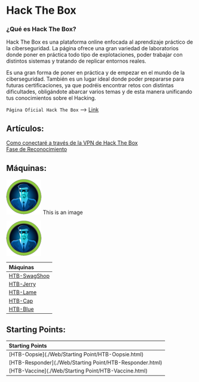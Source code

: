 # Hack The Box

### ¿Qué es Hack The Box?
Hack The Box es una plataforma online enfocada al aprendizaje práctico de la ciberseguridad. La página ofrece una gran
variedad de laboratorios donde poner en práctica todo tipo de explotaciones, poder trabajar con distintos sistemas
y tratando de replicar entornos reales.

Es una gran forma de poner en práctica y de empezar en el mundo de la ciberseguridad. También es un lugar ideal donde
poder prepararse para futuras certificaciones, ya que podréis encontrar retos con distintas dificultades, obligándote
abarcar varios temas y de esta manera unificando tus conocimientos sobre el Hacking.

`Página Oficial Hack The Box` --> [Link](https://www.hackthebox.com/)

## Artículos:
[Como conectaré a través de la VPN de Hack The Box](./Articulos/Como_conectarse_a_HTB.html)  
[Fase de Reconocimiento](./Articulos/Fase_de_reconocimiento-HTB.html)  

## Máquinas:

<div id="container">
    <img src="../assets/images/BlueButton.png">
    This is an image
</div>

![my image](../assets/images/BlueButton.png#center)




|**Máquinas**                                          |
|:-----------------------------------------------------|
|[HTB-SwagShop](./Web/Maquinas-HTB/HTB-SwagShop.html)  |
|[HTB-Jerry](./Web/Maquinas-HTB/HTB-Jerry.html)        |
|[HTB-Lame](./Web/Maquinas-HTB/HTB-Lame.html)          |
|[HTB-Cap](./Web/Maquinas-HTB/HTB-Cap.html)            |                                                      
|[HTB-Blue](./Web/Maquinas-HTB/HTB-Blue.html)          |                                                        
  
## Starting Points:

|**Starting Points**                                      |
|:--------------------------------------------------------|
|[HTB-Oopsie](./Web/Starting Point/HTB-Oopsie.html)       |
|[HTB-Responder](./Web/Starting Point/HTB-Responder.html) |
|[HTB-Vaccine](./Web/Starting Point/HTB-Vaccine.html)     |
 
 

  
